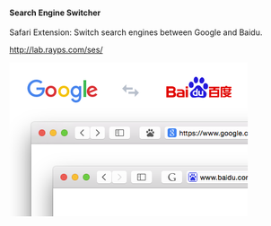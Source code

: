 #### Search Engine Switcher

Safari Extension: Switch search engines between Google and Baidu.

<http://lab.rayps.com/ses/>

![](image.png)
